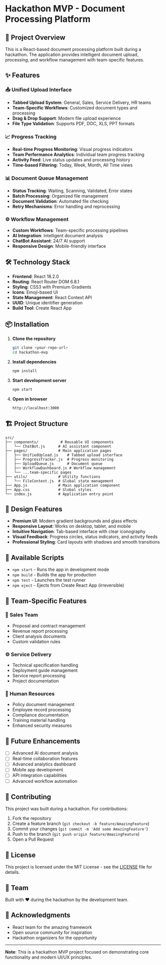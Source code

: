 # Hackathon MVP - Document Processing Platform

## 🚀 Project Overview

This is a React-based document processing platform built during a hackathon. The application provides intelligent document upload, processing, and workflow management with team-specific features.

## ✨ Features

### 📤 **Unified Upload Interface**

- **Tabbed Upload System**: General, Sales, Service Delivery, HR teams
- **Team-Specific Workflows**: Customized document types and processing
- **Drag & Drop Support**: Modern file upload experience
- **File Type Validation**: Supports PDF, DOC, XLS, PPT formats

### 📈 **Progress Tracking**

- **Real-time Progress Monitoring**: Visual progress indicators
- **Team Performance Analytics**: Individual team progress tracking
- **Activity Feed**: Live status updates and processing history
- **Time-based Filtering**: Today, Week, Month, All Time views

### 📊 **Document Queue Management**

- **Status Tracking**: Waiting, Scanning, Validated, Error states
- **Batch Processing**: Organized file management
- **Document Validation**: Automated file checking
- **Retry Mechanisms**: Error handling and reprocessing

### ⚙️ **Workflow Management**

- **Custom Workflows**: Team-specific processing pipelines
- **AI Integration**: Intelligent document analysis
- **ChatBot Assistant**: 24/7 AI support
- **Responsive Design**: Mobile-friendly interface

## 🛠️ Technology Stack

- **Frontend**: React 18.2.0
- **Routing**: React Router DOM 6.8.1
- **Styling**: CSS3 with Premium Gradients
- **Icons**: Emoji-based UI
- **State Management**: React Context API
- **UUID**: Unique identifier generation
- **Build Tool**: Create React App

## 📦 Installation

1. **Clone the repository**

   ```bash
   git clone <your-repo-url>
   cd hackathon-mvp
   ```

2. **Install dependencies**

   ```bash
   npm install
   ```

3. **Start development server**

   ```bash
   npm start
   ```

4. **Open in browser**
   ```
   http://localhost:3000
   ```

## 🏗️ Project Structure

```
src/
├── components/          # Reusable UI components
│   └── ChatBot.js      # AI assistant component
├── pages/              # Main application pages
│   ├── UnifiedUpload.js    # Tabbed upload interface
│   ├── ProgressTracker.js  # Progress monitoring
│   ├── UploadQueue.js      # Document queue
│   ├── WorkflowDashboard.js # Workflow management
│   └── ...team-specific pages
├── utils/              # Utility functions
│   └── FileContext.js  # Global state management
├── App.js              # Main application component
├── App.css             # Global styles
└── index.js            # Application entry point
```

## 🎨 Design Features

- **Premium UI**: Modern gradient backgrounds and glass effects
- **Responsive Layout**: Works on desktop, tablet, and mobile
- **Intuitive Navigation**: Tab-based interface with clear iconography
- **Visual Feedback**: Progress circles, status indicators, and activity feeds
- **Professional Styling**: Card layouts with shadows and smooth transitions

## 🔧 Available Scripts

- `npm start` - Runs the app in development mode
- `npm build` - Builds the app for production
- `npm test` - Launches the test runner
- `npm eject` - Ejects from Create React App (irreversible)

## 📱 Team-Specific Features

### 💼 **Sales Team**

- Proposal and contract management
- Revenue report processing
- Client analysis documents
- Custom validation rules

### ⚙️ **Service Delivery**

- Technical specification handling
- Deployment guide management
- Service report processing
- Project documentation

### 👥 **Human Resources**

- Policy document management
- Employee record processing
- Compliance documentation
- Training material handling
- Enhanced security measures

## 🚀 Future Enhancements

- [ ] Advanced AI document analysis
- [ ] Real-time collaboration features
- [ ] Advanced analytics dashboard
- [ ] Mobile app development
- [ ] API integration capabilities
- [ ] Advanced workflow automation

## 🤝 Contributing

This project was built during a hackathon. For contributions:

1. Fork the repository
2. Create a feature branch (`git checkout -b feature/AmazingFeature`)
3. Commit your changes (`git commit -m 'Add some AmazingFeature'`)
4. Push to the branch (`git push origin feature/AmazingFeature`)
5. Open a Pull Request

## 📄 License

This project is licensed under the MIT License - see the [LICENSE](LICENSE) file for details.

## 👥 Team

Built with ❤️ during the hackathon by the development team.

## 🙏 Acknowledgments

- React team for the amazing framework
- Open source community for inspiration
- Hackathon organizers for the opportunity

---

**Note**: This is a hackathon MVP project focused on demonstrating core functionality and modern UI/UX principles.
